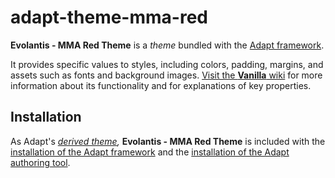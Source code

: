 # adapt-theme-mma-red

**Evolantis - MMA Red Theme** is a *theme* bundled with the [Adapt framework](https://github.com/adaptlearning/adapt_framework).

It provides specific values to styles, including colors, padding, margins, and assets such as fonts and background images. [Visit the **Vanilla** wiki](https://github.com/adaptlearning/adapt-contrib-vanilla/wiki) for more information about its functionality and for explanations of key properties.

## Installation

As Adapt's *[derived theme](https://github.com/adaptlearning/adapt_framework/wiki/Core-Plug-ins-in-the-Adapt-Learning-Framework#theme),* **Evolantis - MMA Red Theme** is included with the [installation of the Adapt framework](https://github.com/adaptlearning/adapt_framework/wiki/Manual-installation-of-the-Adapt-framework#installation) and the [installation of the Adapt authoring tool](https://github.com/adaptlearning/adapt_authoring/wiki/Installing-Adapt-Origin).
